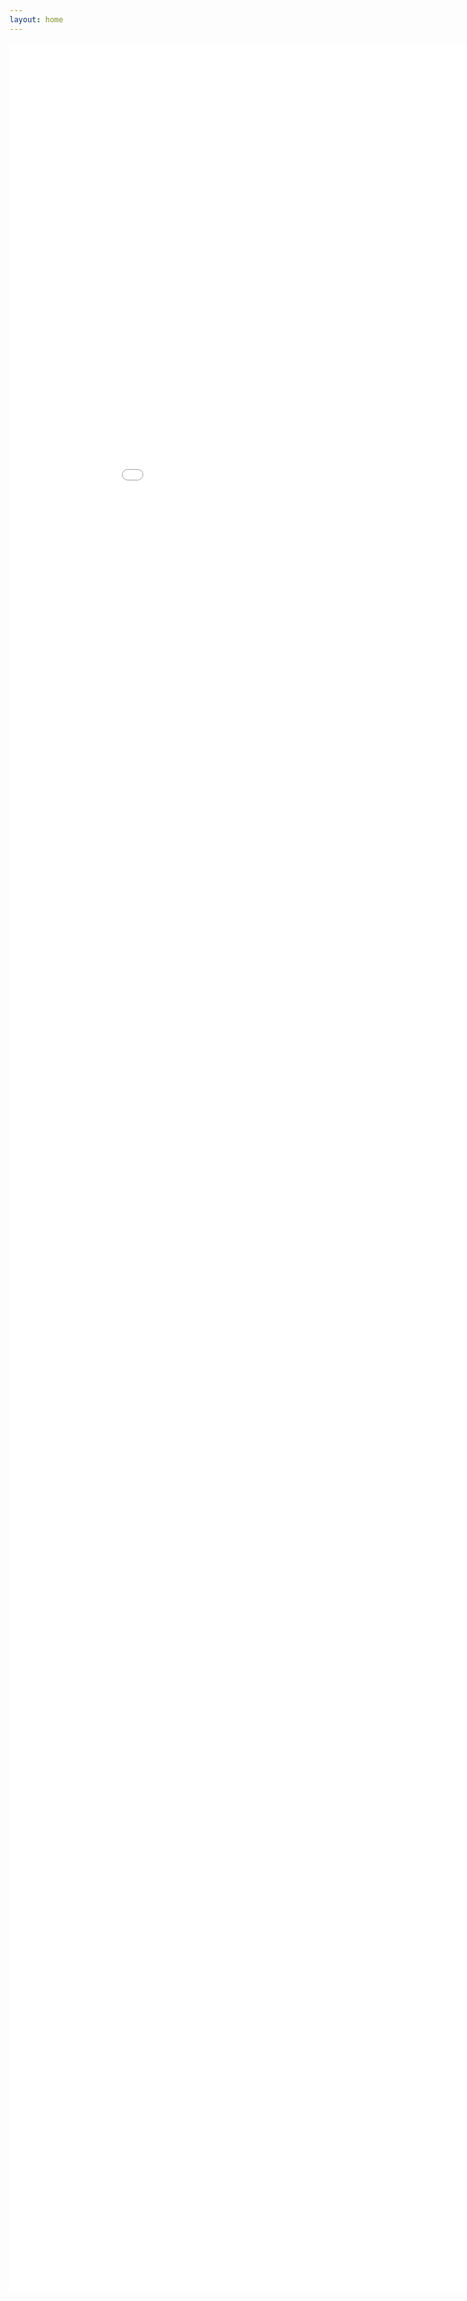 ```yaml
---
layout: home
---
```


<iframe src="/frontend/index.html" title="Frontend Demo" style="border: 0; width: 100%; height: calc(90vh); position: absolute;"></iframe>
